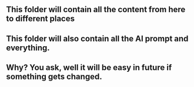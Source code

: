 ## This folder will contain all the content from here to different places

## This folder will also contain all the AI prompt and everything.

## Why? You ask, well it will be easy in future if something gets changed.